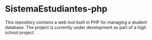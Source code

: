 # SistemaEstudiantes-php
This repository contains a web tool built in PHP for managing a student database. The project is currently under development as part of a high school project.
